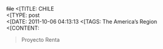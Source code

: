 ~~file~~
<[TITLE: 	CHILE	
<[TYPE: 	post	
<[DATE: 	2011-10-06 04:13:13	
<[TAGS: 	The America’s Region	
<[CONTENT: 	

<blockquote>

Proyecto Renta



